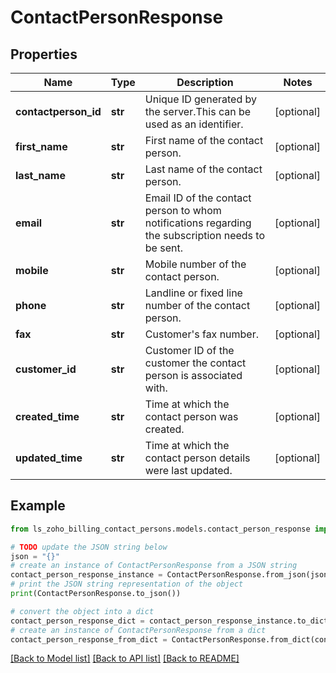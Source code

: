# ContactPersonResponse


## Properties

Name | Type | Description | Notes
------------ | ------------- | ------------- | -------------
**contactperson_id** | **str** | Unique ID generated by the server.This can be used as an identifier. | [optional] 
**first_name** | **str** | First name of the contact person. | [optional] 
**last_name** | **str** | Last name of the contact person. | [optional] 
**email** | **str** | Email ID of the contact person to whom notifications regarding the subscription needs to be sent. | [optional] 
**mobile** | **str** | Mobile number of the contact person. | [optional] 
**phone** | **str** | Landline or fixed line number of the contact person. | [optional] 
**fax** | **str** | Customer&#39;s fax number. | [optional] 
**customer_id** | **str** | Customer ID of the customer the contact person is associated with. | [optional] 
**created_time** | **str** | Time at which the contact person was created. | [optional] 
**updated_time** | **str** | Time at which the contact person details were last updated. | [optional] 

## Example

```python
from ls_zoho_billing_contact_persons.models.contact_person_response import ContactPersonResponse

# TODO update the JSON string below
json = "{}"
# create an instance of ContactPersonResponse from a JSON string
contact_person_response_instance = ContactPersonResponse.from_json(json)
# print the JSON string representation of the object
print(ContactPersonResponse.to_json())

# convert the object into a dict
contact_person_response_dict = contact_person_response_instance.to_dict()
# create an instance of ContactPersonResponse from a dict
contact_person_response_from_dict = ContactPersonResponse.from_dict(contact_person_response_dict)
```
[[Back to Model list]](../README.md#documentation-for-models) [[Back to API list]](../README.md#documentation-for-api-endpoints) [[Back to README]](../README.md)


